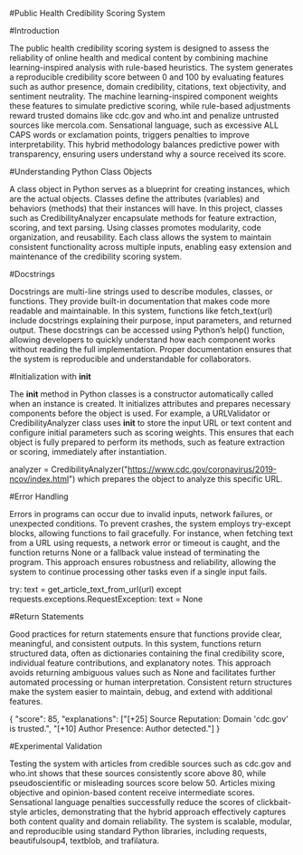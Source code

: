 #Public Health Credibility Scoring System

#Introduction

The public health credibility scoring system is designed to assess the reliability of online health and medical content by combining machine learning-inspired analysis with rule-based heuristics. The system generates a reproducible credibility score between 0 and 100 by evaluating features such as author presence, domain credibility, citations, text objectivity, and sentiment neutrality. The machine learning-inspired component weights these features to simulate predictive scoring, while rule-based adjustments reward trusted domains like cdc.gov and who.int and penalize untrusted sources like mercola.com. Sensational language, such as excessive ALL CAPS words or exclamation points, triggers penalties to improve interpretability. This hybrid methodology balances predictive power with transparency, ensuring users understand why a source received its score.

#Understanding Python Class Objects

A class object in Python serves as a blueprint for creating instances, which are the actual objects. Classes define the attributes (variables) and behaviors (methods) that their instances will have. In this project, classes such as CredibilityAnalyzer encapsulate methods for feature extraction, scoring, and text parsing. Using classes promotes modularity, code organization, and reusability. Each class allows the system to maintain consistent functionality across multiple inputs, enabling easy extension and maintenance of the credibility scoring system.

#Docstrings

Docstrings are multi-line strings used to describe modules, classes, or functions. They provide built-in documentation that makes code more readable and maintainable. In this system, functions like fetch_text(url) include docstrings explaining their purpose, input parameters, and returned output. These docstrings can be accessed using Python’s help() function, allowing developers to quickly understand how each component works without reading the full implementation. Proper documentation ensures that the system is reproducible and understandable for collaborators.

#Initialization with __init__

The __init__ method in Python classes is a constructor automatically called when an instance is created. It initializes attributes and prepares necessary components before the object is used. For example, a URLValidator or CredibilityAnalyzer class uses __init__ to store the input URL or text content and configure initial parameters such as scoring weights. This ensures that each object is fully prepared to perform its methods, such as feature extraction or scoring, immediately after instantiation.

analyzer = CredibilityAnalyzer("https://www.cdc.gov/coronavirus/2019-ncov/index.html")
which prepares the object to analyze this specific URL.

#Error Handling

Errors in programs can occur due to invalid inputs, network failures, or unexpected conditions. To prevent crashes, the system employs try-except blocks, allowing functions to fail gracefully. For instance, when fetching text from a URL using requests, a network error or timeout is caught, and the function returns None or a fallback value instead of terminating the program. This approach ensures robustness and reliability, allowing the system to continue processing other tasks even if a single input fails.

try:
    text = get_article_text_from_url(url)
except requests.exceptions.RequestException:
    text = None

#Return Statements

Good practices for return statements ensure that functions provide clear, meaningful, and consistent outputs. In this system, functions return structured data, often as dictionaries containing the final credibility score, individual feature contributions, and explanatory notes. This approach avoids returning ambiguous values such as None and facilitates further automated processing or human interpretation. Consistent return structures make the system easier to maintain, debug, and extend with additional features.

{
    "score": 85,
    "explanations": ["[+25] Source Reputation: Domain 'cdc.gov' is trusted.", "[+10] Author Presence: Author detected."]
}

#Experimental Validation

Testing the system with articles from credible sources such as cdc.gov and who.int shows that these sources consistently score above 80, while pseudoscientific or misleading sources score below 50. Articles mixing objective and opinion-based content receive intermediate scores. Sensational language penalties successfully reduce the scores of clickbait-style articles, demonstrating that the hybrid approach effectively captures both content quality and domain reliability. The system is scalable, modular, and reproducible using standard Python libraries, including requests, beautifulsoup4, textblob, and trafilatura.
